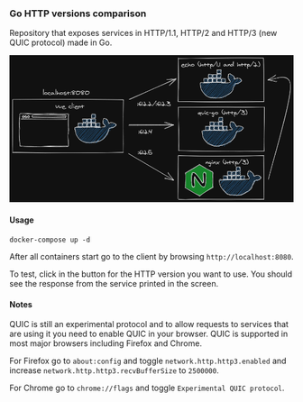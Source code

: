 ### Go HTTP versions comparison

Repository that exposes services in HTTP/1.1, HTTP/2 and HTTP/3 (new QUIC protocol) made in Go.

![](diagram.png)

#### Usage

```docker-compose up -d
docker-compose up -d
```

After all containers start go to the client by browsing `http://localhost:8080`.

To test, click in the button for the HTTP version you want to use. You should see the response from the service printed in the screen.

#### Notes

QUIC is still an experimental protocol and to allow requests to services that are using it you need to enable QUIC in your browser. QUIC is supported in most major browsers including Firefox and Chrome. 

For Firefox go to `about:config` and toggle `network.http.http3.enabled` and increase `network.http.http3.recvBufferSize` to `2500000`.

For Chrome go to `chrome://flags` and toggle `Experimental QUIC protocol`.

